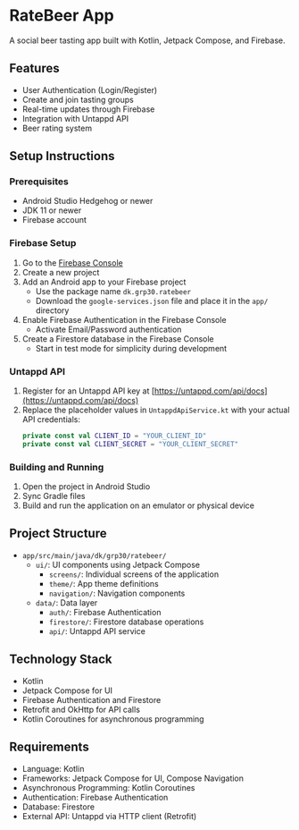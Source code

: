 # RateBeer App

A social beer tasting app built with Kotlin, Jetpack Compose, and Firebase.

## Features

- User Authentication (Login/Register)
- Create and join tasting groups
- Real-time updates through Firebase
- Integration with Untappd API
- Beer rating system

## Setup Instructions

### Prerequisites

- Android Studio Hedgehog or newer
- JDK 11 or newer
- Firebase account

### Firebase Setup

1. Go to the [Firebase Console](https://console.firebase.google.com/)
2. Create a new project
3. Add an Android app to your Firebase project
   - Use the package name `dk.grp30.ratebeer`
   - Download the `google-services.json` file and place it in the `app/` directory
4. Enable Firebase Authentication in the Firebase Console
   - Activate Email/Password authentication
5. Create a Firestore database in the Firebase Console
   - Start in test mode for simplicity during development

### Untappd API

1. Register for an Untappd API key at [https://untappd.com/api/docs](https://untappd.com/api/docs)
2. Replace the placeholder values in `UntappdApiService.kt` with your actual API credentials:
   ```kotlin
   private const val CLIENT_ID = "YOUR_CLIENT_ID"
   private const val CLIENT_SECRET = "YOUR_CLIENT_SECRET"
   ```

### Building and Running

1. Open the project in Android Studio
2. Sync Gradle files
3. Build and run the application on an emulator or physical device

## Project Structure

- `app/src/main/java/dk/grp30/ratebeer/`
  - `ui/`: UI components using Jetpack Compose
    - `screens/`: Individual screens of the application
    - `theme/`: App theme definitions
    - `navigation/`: Navigation components
  - `data/`: Data layer
    - `auth/`: Firebase Authentication
    - `firestore/`: Firestore database operations
    - `api/`: Untappd API service

## Technology Stack

- Kotlin
- Jetpack Compose for UI
- Firebase Authentication and Firestore
- Retrofit and OkHttp for API calls
- Kotlin Coroutines for asynchronous programming

## Requirements

- Language: Kotlin
- Frameworks: Jetpack Compose for UI, Compose Navigation
- Asynchronous Programming: Kotlin Coroutines
- Authentication: Firebase Authentication
- Database: Firestore
- External API: Untappd via HTTP client (Retrofit) 